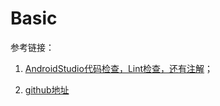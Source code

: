 # Basic

参考链接：

1. [AndroidStudio代码检查，Lint检查，还有注解](https://blog.csdn.net/u012585964/article/details/52350069)；

2. [github地址](https://github.com/eslint/eslint)
